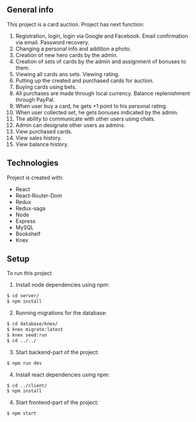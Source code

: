 
## General info
This project is a card auction.
Project has next function:
1. Registration, login, login via Google and Facebook. Email confirmation via email. Password recovery.
2. Changing a personal info and addition a photo.
3. Creation of new hero cards by the admin.
4. Creation of sets of cards by the admin and assignment of bonuses to them.
5. Viewing all cards ans sets.  Viewing rating.
6. Putting up the created and purchased cards for auction.
7. Buying cards using bets.
8. All purchases are made through local currency. Balance replenishment through PayPal.
9. When user buy a card, he gets +1 point to his personal rating.
10. When user collected set, he gets bonuses indicated by the admin.
11. The ability to communicate with other users using chats.
12. Admin can designate other users as admins.
13. View purchased cards.
14. View sales history.
15. View balance history.
	
## Technologies
Project is created with:
* React
* React-Router-Dom
* Redux
* Redux-saga
* Node
* Express
* MySQL
* Bookshelf
* Knex
	
## Setup
To run this project
1) Install node dependencies using npm:
```bash
$ cd server/
$ npm install
```
2) Running migrations for the database:
```bash
$ cd database/knex/
$ knex migrate:latest
$ knex seed:run
$ cd ../../
```
3) Start backend-part of the project: 
```bash
$ npm run dev
```
4) Install react dependencies using npm:
```bash
$ cd ../client/
$ npm install
```
4) Start frontend-part of the project: 
```bash
$ npm start
```
